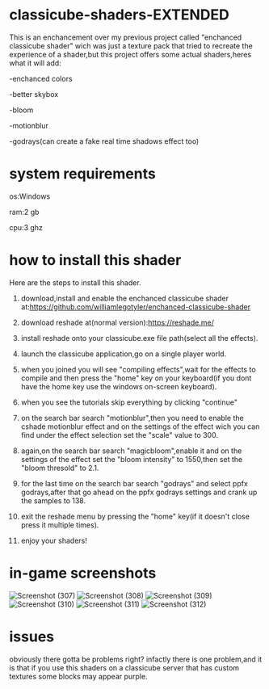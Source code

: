 # classicube-shaders-EXTENDED
This is an enchancement over my previous project called "enchanced classicube shader" wich was just a texture pack that tried to recreate the experience of a shader,but this project offers some actual shaders,heres what it will add:

-enchanced colors

-better skybox

-bloom

-motionblur

-godrays(can create a fake real time shadows effect too)

# system requirements

os:Windows

ram:2 gb

cpu:3 ghz


# how to install this shader
Here are the steps to install this shader.

1) download,install and enable the enchanced classicube shader at:https://github.com/williamlegotyler/enchanced-classicube-shader

2) download reshade at(normal version):https://reshade.me/

3) install reshade onto your classicube.exe file path(select all the effects).

4) launch the classicube application,go on a single player world.

5) when you joined you will see "compiling effects",wait for the effects to compile and then press the "home" key on your keyboard(if you dont have the home key use the windows on-screen keyboard).

6) when you see the tutorials skip everything by clicking "continue"

7) on the search bar search "motionblur",then you need to enable the cshade motionblur effect and on the settings of the effect wich you can find under the effect selection set the "scale" value to 300.

8) again,on the search bar search "magicbloom",enable it and on the settings of the effect set the "bloom intensity" to 1550,then set the "bloom thresold" to 2.1.

9) for the last time on the search bar search "godrays" and select ppfx godrays,after that go ahead on the ppfx godrays settings and crank up the samples to 138.

10) exit the reshade menu by pressing the "home" key(if it doesn't close press it multiple times).

11) enjoy your shaders!

# in-game screenshots
![Screenshot (307)](https://github.com/user-attachments/assets/882eab60-07af-4535-a447-c39b6b0cd7ec)
![Screenshot (308)](https://github.com/user-attachments/assets/de6a9b54-ebc6-455b-a6ac-2e92628af9c0)
![Screenshot (309)](https://github.com/user-attachments/assets/5544f11b-55aa-4c80-8533-38000f0068d8)
![Screenshot (310)](https://github.com/user-attachments/assets/54567fc3-2ce8-4e00-9543-72953d5bba6a)
![Screenshot (311)](https://github.com/user-attachments/assets/00abd856-3ee7-4fdd-9577-a13967b09a76)
![Screenshot (312)](https://github.com/user-attachments/assets/cad6c0b0-852b-4f90-9cf0-eff44b5372b2)

# issues
obviously there gotta be problems right? infactly there is one problem,and it is that if you use this shaders on a classicube server that has custom textures some blocks may appear purple.
